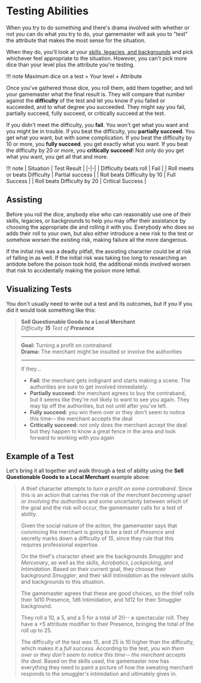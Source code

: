 # Testing Abilities
When you try to do something and there's drama involved with whether or not you can do what you try to do, your gamemaster will ask you to "test" the attribute that makes the most sense for the situation. 

When they do, you'll look at your [skills, legacies, and backgrounds](../character/backgrounds.md) and pick whichever feel appropriate to the situation. However, you can't pick more dice than your level plus the attribute you're testing.

!!! note
    Maximum dice on a test =  Your level + Attribute

Once you've gathered those dice, you roll them, add them together, and tell your gamemaster what the final result is. They will compare that number against the **difficulty** of the test and let you know if you failed or succeeded, and to what degree you succeeded. They might say you fail, partially succeed, fully succeed, or critically succeed at the test.

If you didn't meet the difficulty, you **fail**. You won't get what you want and you might be in trouble. If you beat the difficulty, you **partially succeed**. You get what you want, but with some complication. If you beat the difficulty by 10 or more, you **fully succeed**. you get exactly what you want. If you beat the difficulty by 20 or more, you **critically succeed**! Not only do you get what you want, you get all that and more.

!!! note
    | Situation | Test Result |
    |-|-|
    | Difficulty beats roll | Fail |
    | Roll meets or beats Difficulty |  Partial success |
    | Roll beats Difficulty by 10 | Full Success |
    | Roll beats Difficulty by 20 | Critical Success |

## Assisting

Before you roll the dice, anybody else who can reasonably use one of their skills, legacies, or backgrounds to help you may offer their assistance by choosing the appropriate die and rolling it with you. Everybody who does so adds their roll to your own, but also either introduce a new risk to the test or somehow worsen the existing risk, making failure all the more dangerous.

If the initial risk was a deadly pitfall, the assisting character could be at risk of falling in as well. If the initial risk was taking too long to researching an antidote before the poison took hold, the additional minds involved worsen that risk to accidentally making the poison more lethal.


## Visualizing Tests
You don't usually need to write out a test and its outcomes, but if you if you did it would look something like this:

>  **Sell Questionable Goods to a Local Merchant**<br/>
>  _Difficulty **15** Test of **Presence**_
>  ****
>  **Goal:** Turning a profit on contraband<br/>
>  **Drama:** The merchant might be insulted or involve the authorities
>  ****
>  If they...
>  
>  * **Fail:** the merchant gets indignant and starts making a scene. The authorities are sure to get involved immediately.
>  * **Partially succeed:** the merchant agrees to buy the contraband, but it seems like they're not likely to want to see you again. They may tip off the authorities, but not until after you've left.
>  * **Fully succeed:** you win them over or they don't seem to notice this time-- the merchant accepts the deal
>  * **Critically succeed:** not only does the merchant accept the deal but they happen to know a great fence in the area and look forward to working with you again


## Example of a Test

Let's bring it all together and walk through a test of ability using the **Sell Questionable Goods to a Local Merchant** example above:

> A thief character attempts to _turn a profit on some contraband_. Since this is an action that carries the risk of _the merchant becoming upset or involving the authorities_ and some uncertainty between which of the goal and the risk will occur, the gamemaster calls for a test of ability.
>
> Given the social nature of the action, the gamemaster says that convincing the merchant is going to be a test of _Presence_ and secretly marks down a difficulty of _15_, since they rule that this requires professional expertise.
>
> On the thief's character sheet are the backgrounds _Smuggler_ and _Mercenary_, as well as the skills, _Acrobatics_, _Lockpicking_, and _Intimidation_. Based on their current goal, they choose their background _Smuggler_, and their skill _Intimidation_ as the relevant skills and backgrounds to this situation.
>
> The gamemaster agrees that these are good choices, so the thief rolls their 1d10 Presence, 1d6 Intimidation, and 1d12 for their Smuggler background.
>
> They roll a 10, a 5, and a 5 for a total of 20--  a spectacular roll. They have a +5 attribute modifier to their Presence, bringing the total of the roll up to 25.
>
> The difficulty of the test was _15_, and 25 is 10 higher than the difficulty, which makes it a _full success_. According to the test, _you win them over or they don't seem to notice this time-- the merchant accepts the deal_. Based on the skills used, the gamemaster now has everything they need to paint a picture of how the sweating merchant responds to the smuggler's intimidation and ultimately gives in.

